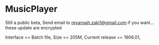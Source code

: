 # MusicPlayer
Still a public beta,
Send email to reyansah.zaki1@gmail.com if you want...
these update are encrypted

Interface == Batch file,
Size == 205M,
Current release == 1906.01,
